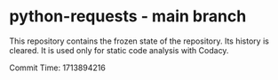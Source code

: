 # python-requests - main branch

This repository contains the frozen state of the repository.
Its history is cleared. It is used only for static code
analysis with Codacy.

Commit Time: 1713894216